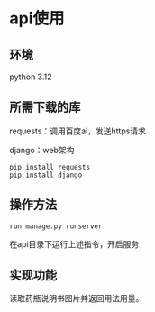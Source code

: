# api使用

## 环境

python 3.12

## 所需下载的库

requests：调用百度ai，发送https请求

django：web架构

```
pip install requests
pip install django
```

## 操作方法

```
run manage.py runserver
```

在api目录下运行上述指令，开启服务

## 实现功能

读取药瓶说明书图片并返回用法用量。